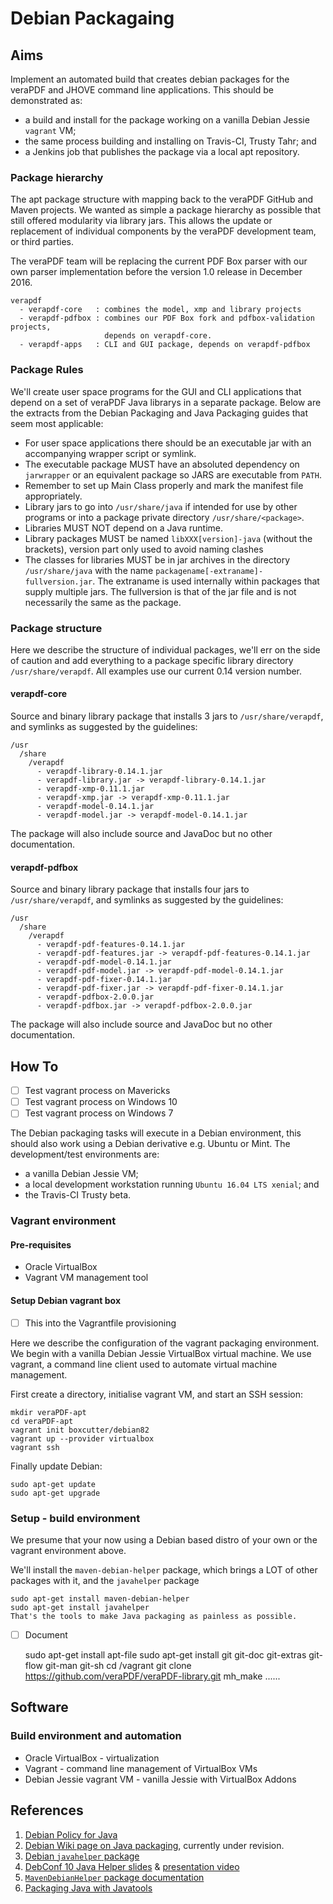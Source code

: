 Debian Packagaing
=================
Aims
----
Implement an automated build that creates debian packages for the veraPDF and
JHOVE command line applications. This should be demonstrated as:
- a build and install for the package working on a vanilla Debian Jessie
  `vagrant` VM;
- the same process building and installing on Travis-CI, Trusty Tahr; and
- a Jenkins job that publishes the package via a local apt repository.

### Package hierarchy
The apt package structure with mapping back to the veraPDF GitHub and Maven
projects. We wanted as simple a package hierarchy as possible that still
offered modularity via library jars. This allows the update or replacement of
individual components by the veraPDF development team, or third parties.

The veraPDF team will be replacing the current PDF Box parser with our own
parser implementation before the version 1.0 release in December 2016.

    verapdf
      - verapdf-core   : combines the model, xmp and library projects
      - verapdf-pdfbox : combines our PDF Box fork and pdfbox-validation projects,
                         depends on verapdf-core.
      - verapdf-apps   : CLI and GUI package, depends on verapdf-pdfbox

### Package Rules
We'll create user space programs for the GUI and CLI applications that depend
on a set of veraPDF Java librarys in a separate package. Below are the extracts
from the Debian Packaging and Java Packaging guides that seem most applicable:
- For user space applications there should be an executable jar with an
  accompanying wrapper script or symlink.
- The executable package MUST have an absoluted dependency on `jarwrapper` or
  an equivalent package so JARS are executable from `PATH`.
- Remember to set up Main Class properly and mark the manifest file
  appropriately.
- Library jars to go into `/usr/share/java` if intended for use by other
  programs or into a package private directory `/usr/share/<package>`.
- Libraries MUST NOT depend on a Java runtime.
- Library packages MUST be named `libXXX[version]-java` (without the brackets),
  version part only used to avoid naming clashes
- The classes for libraries MUST be in jar archives in the directory
  `/usr/share/java` with the name `packagename[-extraname]-fullversion.jar`.
  The extraname is used internally within packages that supply multiple jars.
  The fullversion is that of the jar file and is not necessarily the same as
  the package.

### Package structure
Here we describe the structure of individual packages, we'll err on the side of
caution and add everything to a package specific library directory
`/usr/share/verapdf`. All examples use our current 0.14 version number.
#### verapdf-core
Source and binary library package that installs 3 jars to `/usr/share/verapdf`,
and symlinks as suggested by the guidelines:

    /usr
      /share
        /verapdf
          - verapdf-library-0.14.1.jar
          - verapdf-library.jar -> verapdf-library-0.14.1.jar
          - verapdf-xmp-0.11.1.jar
          - verapdf-xmp.jar -> verapdf-xmp-0.11.1.jar
          - verapdf-model-0.14.1.jar
          - verapdf-model.jar -> verapdf-model-0.14.1.jar
The package will also include source and JavaDoc but no other documentation.
#### verapdf-pdfbox
Source and binary library package that installs four jars to
`/usr/share/verapdf`, and symlinks as suggested by the guidelines:

    /usr
      /share
        /verapdf
          - verapdf-pdf-features-0.14.1.jar
          - verapdf-pdf-features.jar -> verapdf-pdf-features-0.14.1.jar
          - verapdf-pdf-model-0.14.1.jar
          - verapdf-pdf-model.jar -> verapdf-pdf-model-0.14.1.jar
          - verapdf-pdf-fixer-0.14.1.jar
          - verapdf-pdf-fixer.jar -> verapdf-pdf-fixer-0.14.1.jar
          - verapdf-pdfbox-2.0.0.jar
          - verapdf-pdfbox.jar -> verapdf-pdfbox-2.0.0.jar
The package will also include source and JavaDoc but no other documentation.

How To
-------
- [ ] Test vagrant process on Mavericks
- [ ] Test vagrant process on Windows 10
- [ ] Test vagrant process on Windows 7

The Debian packaging tasks will execute in a Debian environment, this should
also work using a Debian derivative e.g. Ubuntu or Mint. The development/test
environments are:
- a vanilla Debian Jessie VM;
- a local development workstation running `Ubuntu 16.04 LTS xenial`; and
- the Travis-CI Trusty beta.

### Vagrant environment
#### Pre-requisites
- Oracle VirtualBox
- Vagrant VM management tool

#### Setup Debian vagrant box
- [ ] This into the Vagrantfile provisioning

Here we describe the configuration of the vagrant packaging environment. We
begin with a vanilla Debian Jessie VirtualBox virtual machine. We use vagrant,
a command line client used to automate virtual machine management.

First create a directory, initialise vagrant VM, and start an SSH session:

    mkdir veraPDF-apt
    cd veraPDF-apt
    vagrant init boxcutter/debian82
    vagrant up --provider virtualbox
    vagrant ssh
Finally update Debian:

    sudo apt-get update
    sudo apt-get upgrade

### Setup - build environment
We presume that your now using a Debian based distro of your own or the
vagrant environment above.

We'll install the `maven-debian-helper` package, which brings
a LOT of other packages with it, and the `javahelper` package

    sudo apt-get install maven-debian-helper
    sudo apt-get install javahelper
    That's the tools to make Java packaging as painless as possible.
- [ ] Document

    sudo apt-get install apt-file
    sudo apt-get install git git-doc git-extras git-flow git-man git-sh
    cd /vagrant
    git clone https://github.com/veraPDF/veraPDF-library.git
    mh_make
    ......

Software
---------
### Build environment and automation
- Oracle VirtualBox - virtualization
- Vagrant - command line management of VirtualBox VMs
- Debian Jessie vagrant VM - vanilla Jessie with VirtualBox Addons

References
----------
1. [Debian Policy for Java](https://www.debian.org/doc/packaging-manuals/java-policy/index.html)
2. [Debian Wiki page on Java packaging](https://wiki.debian.org/Java/Packaging), currently under revision.
3. [Debian `javahelper` package](https://packages.debian.org/sid/javahelper)
4. [DebConf 10 Java Helper slides](http://pkg-java.alioth.debian.org/docs/debconf10-javahelper-slides.pdf) & [presentation video](http://caesar.acc.umu.se/pub/debian-meetings/2010/debconf10/high/1293_Packaging_with_javahelper.ogv)
5. [`MavenDebianHelper` package documentation](https://wiki.debian.org/Java/MavenDebianHelper)
6. [Packaging Java with Javatools](http://pkg-java.alioth.debian.org/docs/tutorial.html)
